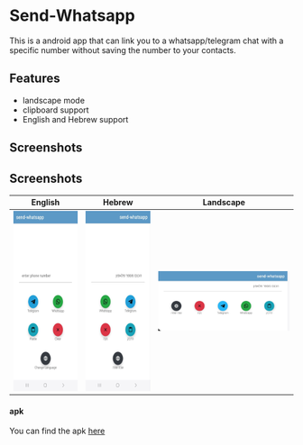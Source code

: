 # Send-Whatsapp

This is a android app that can link you to a whatsapp/telegram chat with a specific number without
saving the number to your contacts.

## Features

* landscape mode
* clipboard support
* English and Hebrew support

## Screenshots

## Screenshots

| **English**                                               | **Hebrew**                                               | **Landscape**                                                |
|-----------------------------------------------------------|----------------------------------------------------------|--------------------------------------------------------------|
| <img src="./assets/ss_en.png" alt="English" height="320"> | <img src="./assets/ss_he.png" alt="Hebrew" height="320"> | <img src="./assets/ss_land.png" alt="Landscape" width="320"> |

#### apk

You can find the apk [here](./app/build/outputs/apk/debug/app-debug.apk)

